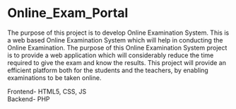 # Online_Exam_Portal
The purpose of this project is to develop Online Examination System. This is a web based Online Examination System which will help in conducting the Online Examination. The purpose of this Online Examination System project is to provide a web application which will considerably reduce the time required to give the exam and know the results. This project will provide an efficient platform both for the students and the teachers, by enabling examinations to be taken online.

Frontend- HTML5, CSS, JS     
Backend- PHP
